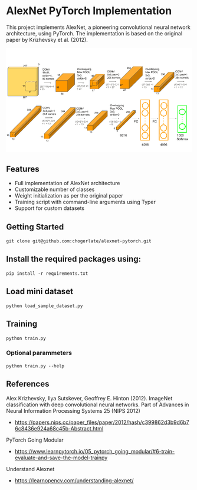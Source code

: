 # AlexNet PyTorch Implementation

This project implements AlexNet, a pioneering convolutional neural network architecture, using PyTorch. The implementation is based on the original paper by Krizhevsky et al. (2012).


![AlexNet Architecture](AlexNet-1.png)

## Features

- Full implementation of AlexNet architecture
- Customizable number of classes
- Weight initialization as per the original paper
- Training script with command-line arguments using Typer
- Support for custom datasets

## Getting Started
```
git clone git@github.com:chogerlate/alexnet-pytorch.git
```

## Install the required packages using:
```
pip install -r requirements.txt
```

## Load mini dataset 
```
python load_sample_dataset.py
```

## Training
```
python train.py
```
### Optional parammeters
```
python train.py --help
```



## References

Alex Krizhevsky, Ilya Sutskever, Geoffrey E. Hinton (2012). 
ImageNet classification with deep convolutional neural networks. Part of Advances in Neural Information Processing Systems 25 (NIPS 2012) 
- https://papers.nips.cc/paper_files/paper/2012/hash/c399862d3b9d6b76c8436e924a68c45b-Abstract.html

PyTorch Going Modular
- https://www.learnpytorch.io/05_pytorch_going_modular/#6-train-evaluate-and-save-the-model-trainpy

Understand Alexnet
- https://learnopencv.com/understanding-alexnet/